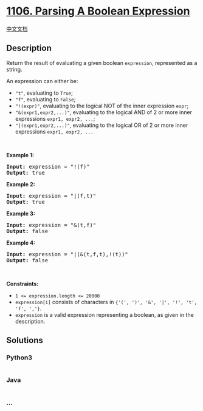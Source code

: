 # [1106. Parsing A Boolean Expression](https://leetcode.com/problems/parsing-a-boolean-expression)

[中文文档](/solution/1100-1199/1106.Parsing%20A%20Boolean%20Expression/README.md)

## Description

<p>Return the result of evaluating a given boolean <code>expression</code>, represented as a string.</p>

<p>An expression can either be:</p>

<ul>
	<li><code>&quot;t&quot;</code>, evaluating to <code>True</code>;</li>
	<li><code>&quot;f&quot;</code>, evaluating to <code>False</code>;</li>
	<li><code>&quot;!(expr)&quot;</code>, evaluating to the logical NOT of the inner expression <code>expr</code>;</li>
	<li><code>&quot;&amp;(expr1,expr2,...)&quot;</code>, evaluating to the logical AND of 2 or more inner expressions <code>expr1, expr2, ...</code>;</li>
	<li><code>&quot;|(expr1,expr2,...)&quot;</code>, evaluating to the logical OR of 2 or more inner expressions <code>expr1, expr2, ...</code></li>
</ul>

<p>&nbsp;</p>
<p><strong>Example 1:</strong></p>

<pre>
<strong>Input:</strong> expression = &quot;!(f)&quot;
<strong>Output:</strong> true
</pre>

<p><strong>Example 2:</strong></p>

<pre>
<strong>Input:</strong> expression = &quot;|(f,t)&quot;
<strong>Output:</strong> true
</pre>

<p><strong>Example 3:</strong></p>

<pre>
<strong>Input:</strong> expression = &quot;&amp;(t,f)&quot;
<strong>Output:</strong> false
</pre>

<p><strong>Example 4:</strong></p>

<pre>
<strong>Input:</strong> expression = &quot;|(&amp;(t,f,t),!(t))&quot;
<strong>Output:</strong> false
</pre>

<p>&nbsp;</p>
<p><strong>Constraints:</strong></p>

<ul>
	<li><code>1 &lt;= expression.length &lt;= 20000</code></li>
	<li><code>expression[i]</code>&nbsp;consists of characters in <code>{&#39;(&#39;, &#39;)&#39;, &#39;&amp;&#39;, &#39;|&#39;, &#39;!&#39;, &#39;t&#39;, &#39;f&#39;, &#39;,&#39;}</code>.</li>
	<li><code>expression</code> is a valid expression representing a boolean, as given in the description.</li>
</ul>


## Solutions

<!-- tabs:start -->

### **Python3**

```python

```

### **Java**

```java

```

### **...**

```

```

<!-- tabs:end -->
